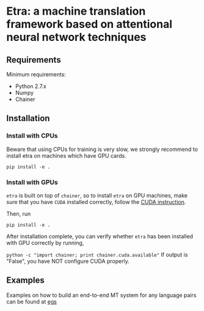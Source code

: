 # Etra: a machine translation framework based on attentional neural network techniques #

## Requirements ##
Minimum requirements:

* Python 2.7.x
* Numpy
* Chainer


## Installation ##
### Install with CPUs ###
Beware that using CPUs for training is very slow, we strongly recommend to install etra on machines which have GPU cards.
```
pip install -e .
```

### Install with GPUs ###
`etra` is built on top of `chainer`, so to install `etra` on GPU machines, make sure that you have `CUDA` installed correctly, follow
the [CUDA instruction](https://github.com/pfnet/chainer#installation-with-cuda).

Then, run
```
pip install -e .
```

After installation complete, you can verify whether `etra` has been installed with GPU correctly by running,

`python -c "import chainer; print chainer.cuda.available"`
If output is "False", you have NOT configure CUDA properly.

## Examples ##
Examples on how to build an end-to-end MT system for any language pairs can be found at [egs](https://github.com/truongdo/etra/tree/master/egs/nmt)
